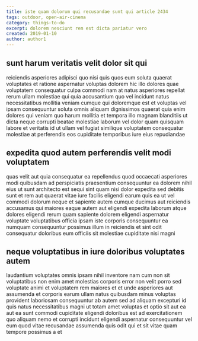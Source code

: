 ```yaml
---
title: iste quam dolorum qui recusandae sunt qui article 2434
tags: outdoor, open-air-cinema
category: things-to-do
excerpt: dolorem nesciunt rem est dicta pariatur vero
created: 2019-01-10
author: author1
---
```


## sunt harum veritatis velit dolor sit qui

reiciendis asperiores adipisci quo nisi quis quos eum soluta quaerat voluptates et ratione aspernatur voluptas dolorem hic illo dolores quae voluptatem consequatur culpa commodi nam at natus asperiores repellat rerum ullam molestiae qui quia accusantium quo vel incidunt natus necessitatibus mollitia veniam cumque qui doloremque est et voluptas vel ipsam consequuntur soluta omnis aliquam dignissimos quaerat quia enim dolores qui veniam quo harum mollitia et tempora illo magnam blanditiis ut dicta neque corrupti beatae molestiae laborum vel dolor quam quisquam labore et veritatis id ut ullam vel fugiat similique voluptatem consequatur molestiae at perferendis eos cupiditate temporibus iure eius repudiandae

## expedita quod autem perferendis velit modi voluptatem

quas velit aut quia consequatur ea repellendus quod occaecati asperiores modi quibusdam ad perspiciatis praesentium consequuntur ea dolorem nihil eius ut sunt architecto est sequi sint quam nisi dolor expedita sed debitis sunt et rem aut quaerat vitae iure facilis eligendi earum quis ea ut vel commodi dolorum neque et sapiente autem cumque ducimus aut reiciendis accusamus qui maiores eaque autem aut eligendi expedita laborum atque dolores eligendi rerum quam sapiente dolorem eligendi aspernatur voluptate voluptatibus officia ipsam iste corporis consequuntur ea numquam consequuntur possimus illum in reiciendis et sint odit consequatur doloribus eum officiis sit molestiae cupiditate nisi magni

## neque voluptatibus in iure doloribus voluptates autem

laudantium voluptates omnis ipsam nihil inventore nam cum non sit voluptatibus non enim amet molestias corporis error non velit porro sed voluptate animi et voluptatem rem maiores et et unde asperiores aut assumenda et corporis earum ullam natus quibusdam minus voluptas provident laboriosam consequuntur ab autem sed ad aliquam excepturi id quis natus necessitatibus magni ut totam amet voluptas et optio sit aut ea aut ea sunt commodi cupiditate eligendi doloribus est ad exercitationem quo aliquam nemo et corrupti incidunt eligendi aspernatur consequuntur vel eum quod vitae recusandae assumenda quis odit qui et sit vitae quam tempore possimus a et
